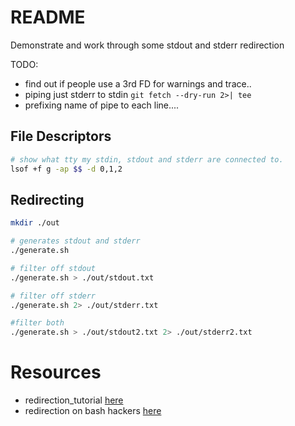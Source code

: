 # README
Demonstrate and work through some stdout and stderr redirection 

TODO:
* find out if people use a 3rd FD for warnings and trace.. 
* piping just stderr to stdin `git fetch --dry-run 2>| tee`
* prefixing name of pipe to each line....  

## File Descriptors
```sh
# show what tty my stdin, stdout and stderr are connected to.
lsof +f g -ap $$ -d 0,1,2     
```

## Redirecting
```sh
mkdir ./out

# generates stdout and stderr
./generate.sh   

# filter off stdout 
./generate.sh > ./out/stdout.txt   

# filter off stderr
./generate.sh 2> ./out/stderr.txt    

#filter both 
./generate.sh > ./out/stdout2.txt 2> ./out/stderr2.txt  
```

# Resources 

* redirection_tutorial [here](https://wiki.bash-hackers.org/howto/redirection_tutorial)  
* redirection on bash hackers [here](https://wiki.bash-hackers.org/syntax/redirection)  